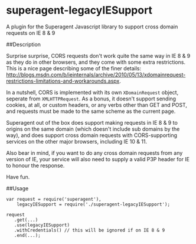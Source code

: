 superagent-legacyIESupport
==========================

A plugin for the Superagent Javascript library to support cross domain requests on IE 8 &amp; 9

##Description

Surprise surprise, CORS requests don't work quite the same way in IE 8 & 9 as they do in other browsers, and they come with some extra restrictions.  This is a nice page describing some of the finer details: http://blogs.msdn.com/b/ieinternals/archive/2010/05/13/xdomainrequest-restrictions-limitations-and-workarounds.aspx.

In a nutshell, CORS is implemented with its own `XDomainRequest` object, seperate from `XMLHTTPRequest`.  As a bonus, it doesn't support sending cookies, at all, or custom headers, or any verbs other than GET and POST, and requests must be made to the same scheme as the current page.

Superagent out of the box does support making requests in IE 8 & 9 to origins on the same domain (which doesn't include sub domains by the way), and does support cross domain requests with CORS-supporting services on the other major browsers, including IE 10 & 11.

Also bear in mind, if you want to do any cross domain requests from any version of IE, your service will also need to supply a valid P3P header for IE to honour the response.

Have fun.

##Usage
```
var request = require('superagent'),
    legacyIESupport = require('./superagent-legacyIESupport');

request
   .get(...)
   .use(legacyIESupport)
   .withCredentials() // this will be ignored if on IE 8 & 9
   .end(...);
```
